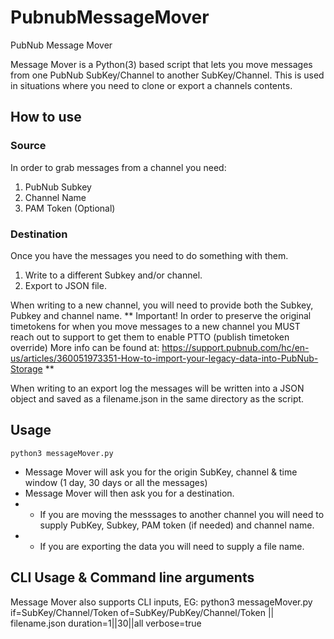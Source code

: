 # PubnubMessageMover
PubNub Message Mover 

Message Mover is a Python(3) based script that lets you move messages from one PubNub SubKey/Channel to another SubKey/Channel.
This is used in situations where you need to clone or export a channels contents. 

## How to use

### Source
In order to grab messages from a channel you need: 
1. PubNub Subkey
2. Channel Name
3. PAM Token (Optional)

### Destination
Once you have the messages you need to do something with them. 
1. Write to a different Subkey and/or channel. 
2. Export to JSON file.

When writing to a new channel, you will need to provide both the Subkey, Pubkey and channel name. 
** Important! In order to preserve the original timetokens for when you move messages to a new channel you MUST reach out to support to get them to enable PTTO (publish timetoken override) More info can be found at: <https://support.pubnub.com/hc/en-us/articles/360051973351-How-to-import-your-legacy-data-into-PubNub-Storage> **

When writing to an export log the messages will be written into a JSON object and saved as a filename.json in the same directory as the script. 

## Usage
    python3 messageMover.py
- Message Mover will ask you for the origin SubKey, channel & time window (1 day, 30 days or all the messages)
- Message Mover will then ask you for a destination. 
- - If you are moving the messsages to another channel you will need to supply PubKey, Subkey, PAM token (if needed) and channel name. 
- - If you are exporting the data you will need to supply a file name. 

## CLI Usage & Command line arguments
Message Mover also supports CLI inputs, EG: 
    python3 messageMover.py if=SubKey/Channel/Token of=SubKey/PubKey/Channel/Token || filename.json duration=1||30||all verbose=true
  
